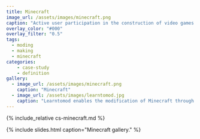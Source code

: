 ```yaml
---
title: Minecraft
image_url: /assets/images/minecraft.png
caption: "Active user participation in the construction of video games is not something new, but Minecraft has been the first to emphasize user innovation."
overlay_color: "#000"
overlay_filter: "0.5"
tags:
  - moding
  - making
  - minecraft
categories:
    - case-study
    - definition
gallery:
  - image_url: /assets/images/minecraft.png
    caption: "Minecraft"
  - image_url: /assets/images/learntomod.jpg
    caption: "Learntomod enables the modification of Minecraft through an accessible blocks-based programming language"
---
```


{% include_relative cs-minecraft.md %}

{% include slides.html caption="Minecraft gallery." %}
